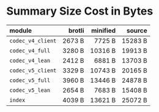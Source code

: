 # Summary Size Cost in Bytes

| module                         |   brotli | minified |   source |
|:-------------------------------|---------:|---------:|---------:|
| `codec_v4_client`              |   2673 B |   7725 B |  15283 B |
| `codec_v4_full`                |   3280 B |  10316 B |  19913 B |
| `codec_v4_lean`                |   2412 B |   6881 B |  13703 B |
| `codec_v5_client`              |   3329 B |  10743 B |  20165 B |
| `codec_v5_full`                |   3960 B |  13446 B |  24878 B |
| `codec_v5_lean`                |   2654 B |   7683 B |  15408 B |
| `index`                        |   4039 B |  13621 B |  25072 B |


